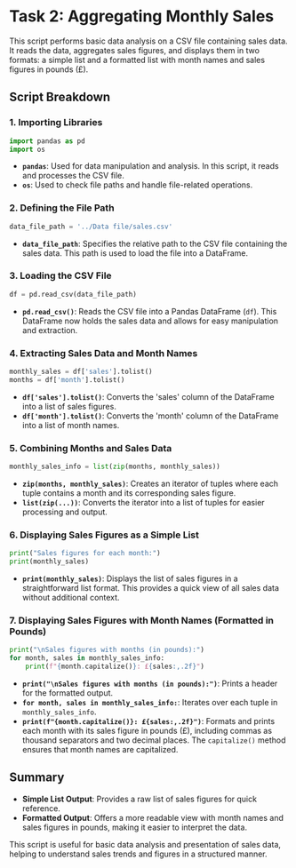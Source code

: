# Task 2: Aggregating Monthly Sales

This script performs basic data analysis on a CSV file containing sales data. It reads the data, aggregates sales figures, and displays them in two formats: a simple list and a formatted list with month names and sales figures in pounds (£).

## Script Breakdown

### 1. Importing Libraries

```python
import pandas as pd
import os
```

- **`pandas`**: Used for data manipulation and analysis. In this script, it reads and processes the CSV file.
- **`os`**: Used to check file paths and handle file-related operations.

### 2. Defining the File Path

```python
data_file_path = '../Data file/sales.csv'
```

- **`data_file_path`**: Specifies the relative path to the CSV file containing the sales data. This path is used to load the file into a DataFrame.

### 3. Loading the CSV File

```python
df = pd.read_csv(data_file_path)
```

- **`pd.read_csv()`**: Reads the CSV file into a Pandas DataFrame (`df`). This DataFrame now holds the sales data and allows for easy manipulation and extraction.

### 4. Extracting Sales Data and Month Names

```python
monthly_sales = df['sales'].tolist()
months = df['month'].tolist()
```

- **`df['sales'].tolist()`**: Converts the 'sales' column of the DataFrame into a list of sales figures.
- **`df['month'].tolist()`**: Converts the 'month' column of the DataFrame into a list of month names.

### 5. Combining Months and Sales Data

```python
monthly_sales_info = list(zip(months, monthly_sales))
```

- **`zip(months, monthly_sales)`**: Creates an iterator of tuples where each tuple contains a month and its corresponding sales figure.
- **`list(zip(...))`**: Converts the iterator into a list of tuples for easier processing and output.

### 6. Displaying Sales Figures as a Simple List

```python
print("Sales figures for each month:")
print(monthly_sales)
```

- **`print(monthly_sales)`**: Displays the list of sales figures in a straightforward list format. This provides a quick view of all sales data without additional context.

### 7. Displaying Sales Figures with Month Names (Formatted in Pounds)

```python
print("\nSales figures with months (in pounds):")
for month, sales in monthly_sales_info:
    print(f"{month.capitalize()}: £{sales:,.2f}")
```

- **`print("\nSales figures with months (in pounds):")`**: Prints a header for the formatted output.
- **`for month, sales in monthly_sales_info:`**: Iterates over each tuple in `monthly_sales_info`.
- **`print(f"{month.capitalize()}: £{sales:,.2f}")`**: Formats and prints each month with its sales figure in pounds (£), including commas as thousand separators and two decimal places. The `capitalize()` method ensures that month names are capitalized.

## Summary

- **Simple List Output**: Provides a raw list of sales figures for quick reference.
- **Formatted Output**: Offers a more readable view with month names and sales figures in pounds, making it easier to interpret the data.

This script is useful for basic data analysis and presentation of sales data, helping to understand sales trends and figures in a structured manner.
